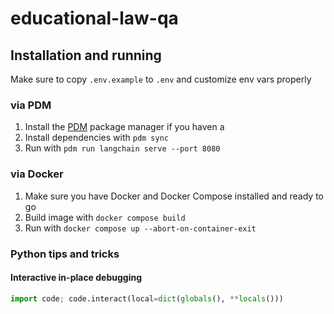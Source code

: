 # educational-law-qa

## Installation and running

Make sure to copy `.env.example` to `.env` and customize env vars properly

### via PDM

1. Install the [PDM](https://pdm-project.org/) package manager if you haven a
1. Install dependencies with `pdm sync`
1. Run with `pdm run langchain serve --port 8080`

### via Docker

1. Make sure you have Docker and Docker Compose installed and ready to go
1. Build image with `docker compose build`
1. Run with `docker compose up --abort-on-container-exit`

### Python tips and tricks

#### Interactive in-place debugging

```python
import code; code.interact(local=dict(globals(), **locals()))
```
